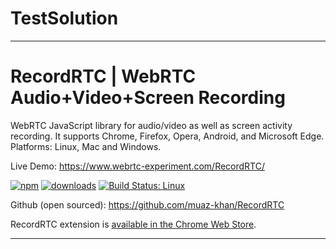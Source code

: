 # TestSolution

----

# RecordRTC | WebRTC Audio+Video+Screen Recording

WebRTC JavaScript library for audio/video as well as screen activity recording. It supports Chrome, Firefox, Opera, Android, and Microsoft Edge. Platforms: Linux, Mac and Windows.

Live Demo: https://www.webrtc-experiment.com/RecordRTC/

[![npm](https://img.shields.io/npm/v/recordrtc.svg)](https://npmjs.org/package/recordrtc) [![downloads](https://img.shields.io/npm/dm/recordrtc.svg)](https://npmjs.org/package/recordrtc) [![Build Status: Linux](https://travis-ci.org/muaz-khan/RecordRTC.png?branch=master)](https://travis-ci.org/muaz-khan/RecordRTC)

Github (open sourced): https://github.com/muaz-khan/RecordRTC

RecordRTC extension is [available in the Chrome Web Store](https://chrome.google.com/webstore/detail/recordrtc/ndcljioonkecdnaaihodjgiliohngojp).

----
